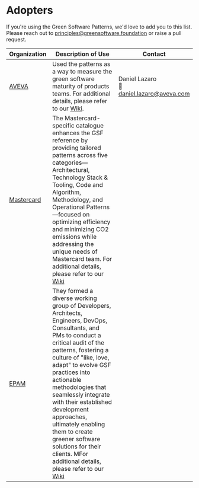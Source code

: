 # Adopters

If you're using the Green Software Patterns, we'd love to add you to this list. Please reach out to principles@greensoftware.foundation or raise a pull request.

| Organization | Description of Use | Contact |
|--------------|--------------------|---------|
| [AVEVA](https://www.aveva.com/en/)        |        Used the patterns as a way to measure the green software maturity of products teams. For additional details, please refer to our [Wiki](https://github.com/Green-Software-Foundation/patterns/wiki/Adoption-Stories#aveva).         |   Daniel Lazaro <br> :email: daniel.lazaro@aveva.com     |
| [Mastercard](https://www.mastercard.co.uk/en-gb.html)   |    The Mastercard-specific catalogue enhances the GSF reference by providing tailored patterns across five categories—Architectural, Technology Stack & Tooling, Code and Algorithm, Methodology, and Operational Patterns—focused on optimizing efficiency and minimizing CO2 emissions while addressing the unique needs of Mastercard team. For additional details, please refer to our [Wiki](https://github.com/Green-Software-Foundation/patterns/wiki/Adoption-Stories#mastercard)          |      |
| [EPAM](https://www.epam.com/) | They formed a diverse working group of Developers, Architects, Engineers, DevOps, Consultants, and PMs to conduct a critical audit of the patterns, fostering a culture of "like, love, adapt" to evolve GSF practices into actionable methodologies that seamlessly integrate with their established development approaches, ultimately enabling them to create greener software solutions for their clients. MFor additional details, please refer to our [Wiki](https://github.com/Green-Software-Foundation/patterns/wiki/Adoption-Stories#epam) | |

